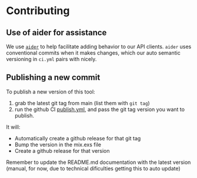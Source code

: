 # Contributing

## Use of aider for assistance

We use [`aider`](https://aider.chat/) to help facilitate adding behavior to our API clients. `aider` uses conventional commits when it makes changes, which our auto semantic versioning in `ci.yml` pairs with nicely.

## Publishing a new commit

To publish a new version of this tool:

1. grab the latest git tag from main (list them with `git tag`)
2. run the github CI [publish.yml](.github/workflows/publish.yml), and pass the git tag version you want to publish.

It will:

* Automatically create a github release for that git tag
* Bump the version in the mix.exs file
* Create a github release for that version

Remember to update the README.md documentation with the latest version (manual, for now, due to technical dificulties getting this to auto update)